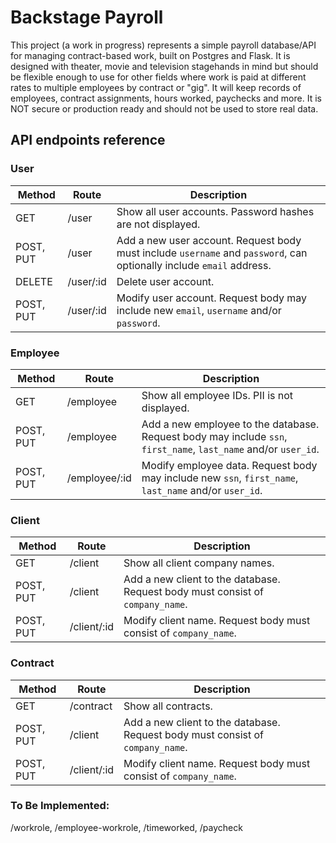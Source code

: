 # Backstage Payroll

This project (a work in progress) represents a simple payroll database/API for managing contract-based work, built on Postgres and Flask. It is designed with theater, movie and television stagehands in mind but should be flexible enough to use for other fields where work is paid at different rates to multiple employees by contract or "gig". It will keep records of employees, contract assignments, hours worked, paychecks and more. It is NOT secure or production ready and should not be used to store real data.

## API endpoints reference
### **User** 

|Method|Route|Description|
|------|-----|-----------|
|GET|/user|Show all user accounts. Password hashes are not displayed.|
|POST, PUT|/user|Add a new user account. Request body must include `username` and `password`, can optionally include `email` address.|
|DELETE|/user/:id|Delete user account.|
|POST, PUT|/user/:id|Modify user account. Request body may include new `email`, `username` and/or `password`.| 

### **Employee**

|Method|Route|Description|
|------|-----|-----------|
|GET|/employee|Show all employee IDs. PII is not displayed.|
|POST, PUT|/employee|Add a new employee to the database. Request body may include `ssn`, `first_name`, `last_name` and/or `user_id`.|
|POST, PUT|/employee/:id|Modify employee data. Request body may include new `ssn`, `first_name`, `last_name` and/or `user_id`. 

### **Client**
|Method|Route|Description|
|------|-----|-----------|
|GET|/client|Show all client company names.|
|POST, PUT|/client|Add a new client to the database. Request body must consist of `company_name`.|
|POST, PUT|/client/:id|Modify client name. Request body must consist of `company_name`. 

### **Contract**
|Method|Route|Description|
|------|-----|-----------|
|GET|/contract|Show all contracts.|
|POST, PUT|/client|Add a new client to the database. Request body must consist of `company_name`.|
|POST, PUT|/client/:id|Modify client name. Request body must consist of `company_name`. 

### **To Be Implemented**: 
/workrole, /employee-workrole, /timeworked, /paycheck
